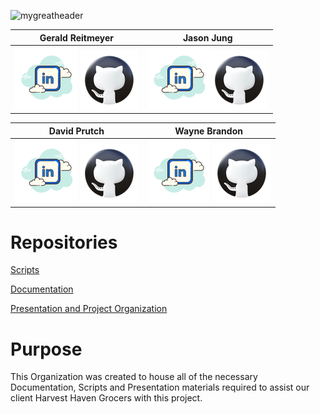 ![mygreatheader](https://github.com/201d8-team1/.github/blob/main/profile/banner.png)

| Gerald Reitmeyer | Jason Jung |
|:------------------:|:------------:|
|   [![linkedin](https://github.com/201d8-team1/.github/blob/main/profile/icons8-linkedin-100.png)](https://www.linkedin.com/in/gerald-reitmeyer/) [![github](https://github.com/201d8-team1/.github/blob/main/profile/icons8-github-94.png)](https://github.com/gerreit) | [![linkedin](https://github.com/201d8-team1/.github/blob/main/profile/icons8-linkedin-100.png)](https://www.linkedin.com/in/jason-jung-151450272/)[![github](https://github.com/201d8-team1/.github/blob/main/profile/icons8-github-94.png)](https://github.com/jaehwanjung23) |

| David Prutch | Wayne Brandon |
|:---------------:|:----------:|
|   [![linkedin](https://github.com/201d8-team1/.github/blob/main/profile/icons8-linkedin-100.png)](https://www.linkedin.com/in/david-prutch-1027/) [![github](https://github.com/201d8-team1/.github/blob/main/profile/icons8-github-94.png)](https://github.com/PrutchD) | [![linkedin](https://github.com/201d8-team1/.github/blob/main/profile/icons8-linkedin-100.png)](https://www.linkedin.com/in/wayne-brandon/) [![github](https://github.com/201d8-team1/.github/blob/main/profile/icons8-github-94.png)](https://github.com/highapptitude77) |

# Repositories

[Scripts](https://github.com/201d8-team1/Scripts)

[Documentation](https://github.com/201d8-team1/Documentation)

[Presentation and Project Organization](https://github.com/201d8-team1/PresentationandProjectOrganization)

# Purpose
This Organization was created to house all of the necessary Documentation, Scripts and Presentation materials required to assist our client Harvest Haven Grocers with this project.